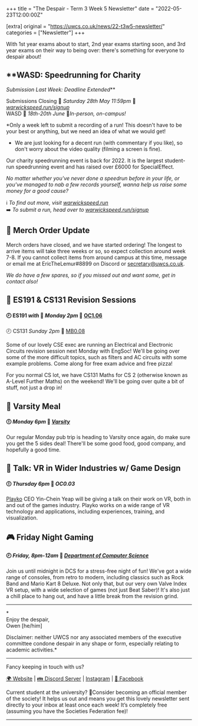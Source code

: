 +++
title = "The Despair - Term 3 Week 5 Newsletter"
date = "2022-05-23T12:00:00Z"

[extra]
original = "https://uwcs.co.uk/news/22-t3w5-newsletter/"    
categories = ["Newsletter"]
+++

With 1st year exams about to start, 2nd year exams starting soon, and 3rd year exams on their way to being over: there's something for everyone to despair about\!

## **WASD: Speedrunning for Charity  
*Submission Last Week: Deadline Extended***

Submissions Closing 📅 *Saturday 28th May 11:59pm* 📍 [*warwickspeed.run/signup*](https://warwickspeed.run/signup)  
WASD 📅 *18th-20th June* 📍*In-person, on-campus\!*

*Only a week left to submit a recording of a run\! This doesn't have to be your best or anything, but we need an idea of what we would get\!  
* We are just looking for a decent run (with commentary if you like), so don't worry about the video quality (filming a screen is fine).

Our charity speedrunning event is back for 2022. It is the largest student-run speedrunning event and has raised over £6000 for SpecialEffect.

*No matter whether you've never done a speedrun before in your life, or you've managed to nab a few records yourself, wanna help us raise some money for a good cause?*

ℹ️ *To find out more, visit* [*warwickspeed.run*](https://warwickspeed.run/)  
➡️ *To submit a run, head over to* [*warwickspeed.run/signup*](https://warwickspeed.run/signup)

## **👕 Merch Order Update**

Merch orders have closed, and we have started ordering\! The longest to arrive items will take three weeks or so, so expect collection around week 7-8. If you cannot collect items from around campus at this time, message or email me at EricTheLemur\#8899 on Discord or <secretary@uwcs.co.uk>.

*We do have a few spares, so if you missed out and want some, get in contact also\!*

## 🧠 ES191 & CS131 Revision Sessions

#### 🕗 ES191 *with* 🍕 *Monday 2pm* 📍 [**OC1.06**](https://campus.warwick.ac.uk/?cmsid=13262)  
🕗 CS131 *Sunday 2pm* 📍 [MB0.08](https://campus.warwick.ac.uk/?cmsid=17265&project_id=1)

Some of our lovely CSE exec are running an Electrical and Electronic Circuits revision session next Monday with EngSoc\! We'll be going over some of the more difficult topics, such as filters and AC circuits with some example problems. Come along for free exam advice and free pizza\!

For you normal CS lot, we have CS131 Maths for CS 2 (otherwise known as A-Level Further Maths) on the weekend\! We'll be going over quite a bit of stuff, not just a drop in\!

## 🍻 Varsity Meal

#### 🕕 *Monday 6pm* 📍 [*Varsity*](https://campus.warwick.ac.uk/?cmsid=8812)

Our regular Monday pub trip is heading to Varsity once again, do make sure you get the 5 sides deal\! There'll be some good food, good company, and hopefully a good time.

## 🎤 Talk: VR in Wider Industries w/ Game Design

#### 🕕 *Thursday 6pm* 📍 *OC0.03*

[Playko](https://www.playko.com/meet-the-team) CEO Yin-Chein Yeap will be giving a talk on their work on VR, both in and out of the games industry. Playko works on a wide range of VR technology and applications, including experiences, training, and visualization.

## **🎮 Friday Night Gaming**

#### 🕗 *Friday, 8pm-12am* 📍 [*Department of Computer Science*](https://campus.warwick.ac.uk/?cmsid=1547)

Join us until midnight in DCS for a stress-free night of fun\! We've got a wide range of consoles, from retro to modern, including classics such as Rock Band and Mario Kart 8 Deluxe. Not only that, but our very own Valve Index VR setup, with a wide selection of games (not just Beat Saber)\! It's also just a chill place to hang out, and have a little break from the revision grind.



***

*​  
Enjoy the despair,  
Owen \[he/him\]  
  
Disclaimer: neither UWCS nor any associated members of the executive committee condone despair in any shape or form, especially relating to academic activities.*



***

Fancy keeping in touch with us?

[🌍 Website](https://uwcs.co.uk/) | [👪 Discord Server](https://discord.uwcs.uk/) | [Instagram](https://instagram.com/warwickcompsoc) | [💬 Facebook](https://facebook.com/groups/warwickcompsoc)

Current student at the university? 👋Consider becoming an official member of the society\! It helps us out and means you get this lovely newsletter sent directly to your inbox at least once each week\! It’s completely free (assuming you have the Societies Federation fee)\!



***

